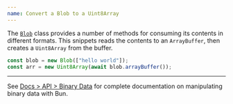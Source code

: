 ```yaml
---
name: Convert a Blob to a Uint8Array
---
```


The [`Blob`](https://developer.mozilla.org/en-US/docs/Web/API/Blob) class provides a number of methods for consuming its contents in different formats. This snippets reads the contents to an `ArrayBuffer`, then creates a `Uint8Array` from the buffer.

```ts
const blob = new Blob(["hello world"]);
const arr = new Uint8Array(await blob.arrayBuffer());
```

---

See [Docs > API > Binary Data](https://bun.com/docs/api/binary-data#conversion) for complete documentation on manipulating binary data with Bun.
